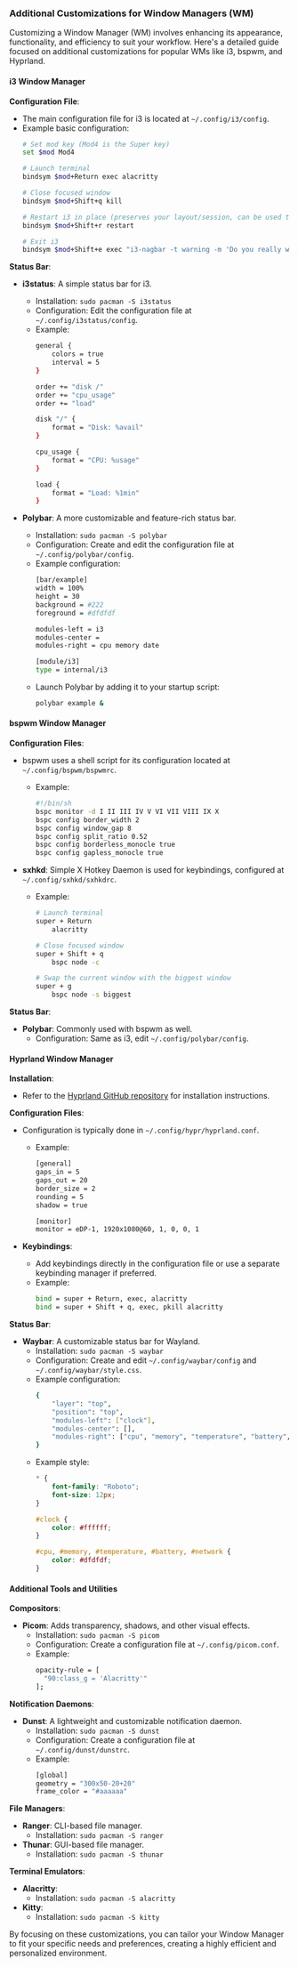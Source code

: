 ### Additional Customizations for Window Managers (WM)

Customizing a Window Manager (WM) involves enhancing its appearance, functionality, and efficiency to suit your workflow. Here's a detailed guide focused on additional customizations for popular WMs like i3, bspwm, and Hyprland.

#### i3 Window Manager

**Configuration File**:
- The main configuration file for i3 is located at `~/.config/i3/config`.
- Example basic configuration:
  ```bash
  # Set mod key (Mod4 is the Super key)
  set $mod Mod4

  # Launch terminal
  bindsym $mod+Return exec alacritty

  # Close focused window
  bindsym $mod+Shift+q kill

  # Restart i3 in place (preserves your layout/session, can be used to upgrade i3)
  bindsym $mod+Shift+r restart

  # Exit i3
  bindsym $mod+Shift+e exec "i3-nagbar -t warning -m 'Do you really want to exit i3?' -B 'Yes' 'i3-msg exit'"
  ```

**Status Bar**:
- **i3status**: A simple status bar for i3.
  - Installation: `sudo pacman -S i3status`
  - Configuration: Edit the configuration file at `~/.config/i3status/config`.
  - Example:
    ```bash
    general {
        colors = true
        interval = 5
    }

    order += "disk /"
    order += "cpu_usage"
    order += "load"

    disk "/" {
        format = "Disk: %avail"
    }

    cpu_usage {
        format = "CPU: %usage"
    }

    load {
        format = "Load: %1min"
    }
    ```

- **Polybar**: A more customizable and feature-rich status bar.
  - Installation: `sudo pacman -S polybar`
  - Configuration: Create and edit the configuration file at `~/.config/polybar/config`.
  - Example configuration:
    ```bash
    [bar/example]
    width = 100%
    height = 30
    background = #222
    foreground = #dfdfdf

    modules-left = i3
    modules-center = 
    modules-right = cpu memory date

    [module/i3]
    type = internal/i3
    ```
  - Launch Polybar by adding it to your startup script:
    ```bash
    polybar example &
    ```

#### bspwm Window Manager

**Configuration Files**:
- bspwm uses a shell script for its configuration located at `~/.config/bspwm/bspwmrc`.
  - Example:
    ```bash
    #!/bin/sh
    bspc monitor -d I II III IV V VI VII VIII IX X
    bspc config border_width 2
    bspc config window_gap 8
    bspc config split_ratio 0.52
    bspc config borderless_monocle true
    bspc config gapless_monocle true
    ```

- **sxhkd**: Simple X Hotkey Daemon is used for keybindings, configured at `~/.config/sxhkd/sxhkdrc`.
  - Example:
    ```bash
    # Launch terminal
    super + Return
        alacritty

    # Close focused window
    super + Shift + q
        bspc node -c

    # Swap the current window with the biggest window
    super + g
        bspc node -s biggest
    ```

**Status Bar**:
- **Polybar**: Commonly used with bspwm as well.
  - Configuration: Same as i3, edit `~/.config/polybar/config`.

#### Hyprland Window Manager

**Installation**:
- Refer to the [Hyprland GitHub repository](https://github.com/hyprwm/Hyprland) for installation instructions.

**Configuration Files**:
- Configuration is typically done in `~/.config/hypr/hyprland.conf`.
  - Example:
    ```bash
    [general]
    gaps_in = 5
    gaps_out = 20
    border_size = 2
    rounding = 5
    shadow = true

    [monitor]
    monitor = eDP-1, 1920x1080@60, 1, 0, 0, 1
    ```

- **Keybindings**:
  - Add keybindings directly in the configuration file or use a separate keybinding manager if preferred.
  - Example:
    ```bash
    bind = super + Return, exec, alacritty
    bind = super + Shift + q, exec, pkill alacritty
    ```

**Status Bar**:
- **Waybar**: A customizable status bar for Wayland.
  - Installation: `sudo pacman -S waybar`
  - Configuration: Create and edit `~/.config/waybar/config` and `~/.config/waybar/style.css`.
  - Example configuration:
    ```bash
    {
        "layer": "top",
        "position": "top",
        "modules-left": ["clock"],
        "modules-center": [],
        "modules-right": ["cpu", "memory", "temperature", "battery", "network"]
    }
    ```
  - Example style:
    ```css
    * {
        font-family: "Roboto";
        font-size: 12px;
    }

    #clock {
        color: #ffffff;
    }

    #cpu, #memory, #temperature, #battery, #network {
        color: #dfdfdf;
    }
    ```

#### Additional Tools and Utilities

**Compositors**:
- **Picom**: Adds transparency, shadows, and other visual effects.
  - Installation: `sudo pacman -S picom`
  - Configuration: Create a configuration file at `~/.config/picom.conf`.
  - Example:
    ```bash
    opacity-rule = [
      "90:class_g = 'Alacritty'"
    ];
    ```

**Notification Daemons**:
- **Dunst**: A lightweight and customizable notification daemon.
  - Installation: `sudo pacman -S dunst`
  - Configuration: Create a configuration file at `~/.config/dunst/dunstrc`.
  - Example:
    ```bash
    [global]
    geometry = "300x50-20+20"
    frame_color = "#aaaaaa"
    ```

**File Managers**:
- **Ranger**: CLI-based file manager.
  - Installation: `sudo pacman -S ranger`
- **Thunar**: GUI-based file manager.
  - Installation: `sudo pacman -S thunar`

**Terminal Emulators**:
- **Alacritty**:
  - Installation: `sudo pacman -S alacritty`
- **Kitty**:
  - Installation: `sudo pacman -S kitty`

By focusing on these customizations, you can tailor your Window Manager to fit your specific needs and preferences, creating a highly efficient and personalized environment.